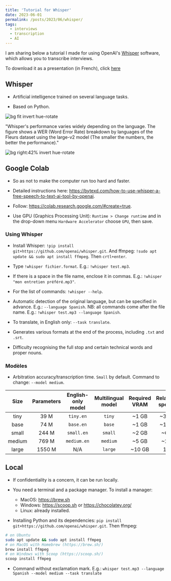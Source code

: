 ```yaml
---
title: 'Tutorial for Whisper'
date: 2023-06-01
permalink: /posts/2023/06/whisper/
tags:
  - interviews
  - transcription
  - AI
---
```


I am sharing below a tutorial I made for using OpenAI's
[Whisper](https://github.com/openai/whisper) software, which allows you to
transcribe interviews.

To download it as a presentation (in French), click [here](/files/presentation_whisper.pdf)

## Whisper

- Artificial intelligence trained on several language tasks.

- Based on Python.

![bg fit invert hue-rotate](https://raw.githubusercontent.com/openai/whisper/main/approach.png)

"Whisper's performance varies widely depending on the language. The figure shows a WER (Word Error Rate) breakdown by languages of the Fleurs dataset using the large-v2 model (The smaller the numbers, the better the performance)."

![bg right:42% invert hue-rotate](https://raw.githubusercontent.com/openai/whisper/main/language-breakdown.svg)

## Google Colab

- So as not to make the computer run too hard and faster.

- Detailed instructions here: <https://bytexd.com/how-to-use-whisper-a-free-speech-to-text-ai-tool-by-openai>.

- Follow: <https://colab.research.google.com/#create=true>.

- Use GPU (Graphics Processing Unit): `Runtime > Change runtime` and in the drop-down menu `Hardware Accelerator` choose `GPU`, then save.

### Using Whisper

- Install Whisper: `!pip install git+https://github.com/openai/whisper.git`. And ffmpeg: `!sudo apt update && sudo apt install ffmpeg`. Then `crtl+enter`.

- Type `!whisper fichier.format`. E.g.: `!whisper test.mp3`.

- If there is a space in the file name, enclose it in commas. E.g.: `!whisper "mon entretien préféré.mp3"`.

- For the list of commands: `!whisper --help`.

- Automatic detection of the original language, but can be specified in advance. E.g.: `--language Spanish`. NB: all commands come after the file name. E.g.: `!whisper test.mp3 --language Spanish`.

- To translate, in English only: `--task translate`.

- Generates various formats at the end of the process, including `.txt` and `.srt`.

- Difficulty recognising the full stop and certain technical words and proper nouns.

### Modèles

- Arbitration accuracy/transcription time. `Small` by default. Command to change: `--model medium`.

|  Size  | Parameters | English-only model | Multilingual model | Required VRAM | Relative speed |
|:------:|:----------:|:------------------:|:------------------:|:-------------:|:--------------:|
|  tiny  |    39 M    |     `tiny.en`      |       `tiny`       |     ~1 GB     |      ~32x      |
|  base  |    74 M    |     `base.en`      |       `base`       |     ~1 GB     |      ~16x      |
| small  |   244 M    |     `small.en`     |      `small`       |     ~2 GB     |      ~6x       |
| medium |   769 M    |    `medium.en`     |      `medium`      |     ~5 GB     |      ~2x       |
| large  |   1550 M   |        N/A         |      `large`       |    ~10 GB     |       1x       |

## Local

- If confidentiality is a concern, it can be run locally.

- You need a terminal and a package manager. To install a manager:
  - MacOS: <https://brew.sh>
  - Windows: <https://scoop.sh> or <https://chocolatey.org/>
  - Linux: already installed.

- Installing Python and its dependencies: `pip install git+https://github.com/openai/whisper.git`. Then ffmpeg:

```bash
# on Ubuntu
sudo apt update && sudo apt install ffmpeg
# on MacOS with Homebrew (https://brew.sh/)
brew install ffmpeg
# on Windows with Scoop (https://scoop.sh/)
scoop install ffmpeg
```

- Command without exclamation mark. E.g.: `whisper test.mp3 --language Spanish --model medium --task translate`
